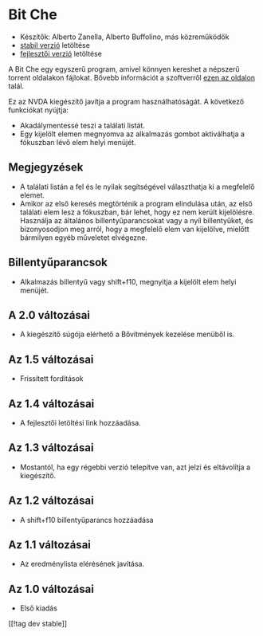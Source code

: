 # Bit Che #
*   Készítők: Alberto Zanella, Alberto Buffolino, más közreműködők
*   [stabil verzió][1] letöltése
*   [fejlesztői verzió][3] letöltése

A Bit Che egy egyszerű program, amivel könnyen kereshet a népszerű torrent
oldalakon fájlokat. Bővebb információt a szoftverről [ezen az oldalon][2]
talál.

Ez az NVDA kiegészítő javítja a program használhatóságát. A következő
funkciókat nyújtja:

*   Akadálymentessé teszi a találati listát.
*   Egy kijelölt elemen megnyomva az alkalmazás gombot aktiválhatja a
    fókuszban lévő elem helyi menüjét.


## Megjegyzések ##
*   A találati listán a fel és le nyilak segítségével választhatja ki a
    megfelelő elemet.
*   Amikor az első keresés megtörténik a program elindulása után, az első
    találati elem lesz a fókuszban, bár lehet, hogy ez nem került
    kijelölésre. Használja az általános billentyűparancsokat vagy a nyíl
    billentyűket, és bizonyosodjon meg arról, hogy a megfelelő elem van
    kijelölve, mielőtt bármilyen egyéb műveletet elvégezne.


## Billentyűparancsok ##
*   Alkalmazás billentyű vagy shift+f10, megnyitja a kijelölt elem helyi
    menüjét.


## A 2.0 változásai ##
*   A kiegészítő súgója elérhető a Bővítmények kezelése menüből is.

## Az 1.5 változásai ##
*   Frissített fordítások

## Az 1.4 változásai ##
*   A fejlesztői letöltési link hozzáadása.

## Az 1.3 változásai ##
*   Mostantól, ha egy régebbi verzió telepítve van, azt jelzi és eltávolítja
    a kiegészítő.

## Az 1.2 változásai ##
*   A shift+f10 billentyűparancs hozzáadása

## Az 1.1 változásai ##
*   Az eredménylista elérésének javítása.

## Az 1.0 változásai ##
*   Első kiadás

[[!tag dev stable]]

[1]: https://addons.nvda-project.org/files/get.php?file=bc

[2]: http://www.convivea.com

[3]: https://addons.nvda-project.org/files/get.php?file=bc-dev

